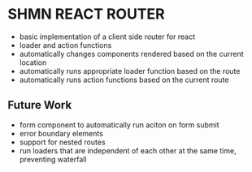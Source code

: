 # SHMN REACT ROUTER
- basic implementation of a client side router for react
- loader and action functions
- automatically changes components rendered based on the current location
- automatically runs appropriate loader function based on the route
- automatically runs action functions based on the current route

## Future Work
- form component to automatically run aciton on form submit
- error boundary elements
- support for nested routes
- run loaders that are independent of each other at the same time, preventing waterfall